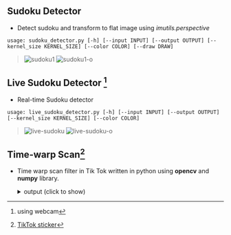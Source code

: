 ## Sudoku Detector
- Detect sudoku and transform to flat image using *imutils.perspective*
```shell
usage: sudoku_detector.py [-h] [--input INPUT] [--output OUTPUT] [--kernel_size KERNEL_SIZE] [--color COLOR] [--draw DRAW]
```
> ![sudoku1](https://user-images.githubusercontent.com/77120507/147381444-cf6eb410-d7d6-44d6-9fcf-0d518dc5f06b.jpg)
![sudoku1-o](https://user-images.githubusercontent.com/77120507/147381466-572b362c-f41a-4de5-a482-b7bb38157623.png)


## Live Sudoku Detector [^1]
- Real-time Sudoku detector
```shell
usage: live_sudoku_detector.py [-h] [--input INPUT] [--output OUTPUT] [--kernel_size KERNEL_SIZE] [--color COLOR]
```
> ![live-sudoku](https://user-images.githubusercontent.com/77120507/147381536-440ae83b-0e84-44e1-ad23-d4f2db161e53.png)
![live-sudoku-o](https://user-images.githubusercontent.com/77120507/147381540-efa16a6c-936d-4c84-b6a3-431e64b8ab4a.png)

## Time-warp Scan[^2]
- Time warp scan filter in Tik Tok written in python using **opencv** and **numpy** library.
  <details>
    <summary>output (click to show)</summary>

    > https://user-images.githubusercontent.com/77120507/147506691-b5151bee-26e0-48a3-b55b-af4b1410f29e.MP4
  </details>


[^1]: using webcam
[^2]: <a href="https://www.tiktok.com/sticker/Time-Warp-Scan-902064">TikTok sticker</a>
